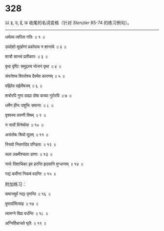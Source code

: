 # 328

以 इ, उ, ई, ऊ 收尾的名词变格（针对 *Stenzler* 65-74 的练习例句）。

---

धर्मस्य त्वरिता गतिः  ॥ १ ॥

उपदेशो मूर्खाणां प्रकोपाय न शान्तये  ॥ २ ॥

शात्रौ सान्त्वं प्रतीकारः  ॥ ३ ॥

वृथा वृष्टिः समुद्रस्य भोजनं वृथा  ॥ ४ ॥

संपत्तेश्च विपत्तेश्च दैवमेव कारणम्  ॥ ५ ॥

वह्निरेव वह्नेर्भेषजम्  ॥ ६ ॥

शत्रोरपि गुणा ग्राह्या दोषा वाच्या गुरोरपि  ॥ ७ ॥

धर्मेण हीनः पशुभिः समानाः  ॥ ८ ॥

वृश्वस्य तरुणी विषम्  ॥ ९ ॥

न नार्यो विनेर्ष्यया  ॥ १० ॥

असंतोषः श्रियो मूलम्  ॥ ११ ॥

स्त्रियो निसर्गादेव पण्डिताः  ॥ १२ ॥

चला लक्ष्मीश्चलाः प्राणाः  ॥ १३ ॥

नार्यः पिशाचिका इव हरन्ति हृदयानि मुग्धानाम्  ॥ १४ ॥

गद्यं कवीनां निकषं वदन्ति  ॥ १५ ॥

附加练习：

समानमूर्वं नद्यः पृणन्ति  ॥ १६ ॥

वुमार्यामित्याह  ॥ १७ ॥

त्वामग्ने विप्रा वर्धन्ति  ॥ १८ ॥

अग्निर्विभ्राजते घृतैः  ॥ १९ ॥